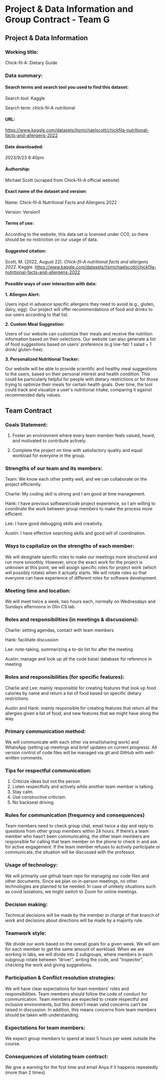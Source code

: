 # Project & Data Information and Group Contract - Team G

## Project & Data Information

### Working title:

Chick-fil-A: Dietary Guide

### Data summary:

#### Search terms and search tool you used to find this dataset:

Search tool: Kaggle

Search term: chick-fil-A nutritional

#### URL:

https://www.kaggle.com/datasets/itsmichaelscott/chickfila-nutritional-facts-and-allergens-2022

#### Date downloaded:

2023/9/23 8:40pm

#### Authorship:

Michael Scott (scraped from Chick-fil-A official website)

#### Exact name of the dataset and version:

Name: Chick-fil-A Nutritional Facts and Allergens 2022  

Version: Version1

#### Terms of use:

According to the website, this data set is licensed under CC0, so there should be no restriction on our usage of data.

#### Suggested citation:

Scott, M. (2022, August 22). *Chick-fil-A nutritional facts and allergens 2022.* Kaggle. https://www.kaggle.com/datasets/itsmichaelscott/chickfila-nutritional-facts-and-allergens-2022 


#### Possible ways of user interaction with data:

**1. Allergen Alert:**

Users input in advance specific allergens they need to avoid (e.g., gluten, dairy, egg). Our project will offer recommendations of food and drinks to our users according to that list.

**2. Custom Meal Suggestion:**

Users of our website can customize their meals and receive the nutrition information based on their selections. Our website can also generate a list of food suggestions based on users' preference (e.g low-fat/ 1 salad + 1 drink/ gluten-free).

**3. Personalized Nutritional Tracker:**

Our website will be able to provide scientific and healthy meal suggestions to the users, based on their personal interest and health condition. This could be particularly helpful for people with dietary restrictions or for those trying to optimize their meals for certain health goals. Over time, the tool could track and visualize a user's nutritional intake, comparing it against recommended daily values.

## Team Contract

### Goals Statement:

1. Foster an environment where every team member feels valued, heard, and motivated to contribute actively.

2. Complete the project on time with satisfactory quality and equal workload for everyone in the group.

### Strengths of our team and its members:

Team: We know each other pretty well, and we can collaborate on the project efficiently.

Charlie: My coding skill is strong and I am good at time management.

Hank: I have previous software/code project experience, so I am willing to coordinate the work between group members to make the process more efficient.

Lee: I have good debugging skills and creativity.

Austin: I have effective searching skills and good will of coordination.

### Ways to capitalize on the strengths of each member:

We will designate specific roles to make our meetings more structured and run more smoothly. However, since the exact work for the project is unknown at this point, we will assign specific roles for project work (which will possibly rotate) when it actually starts. We will rotate roles so that everyone can have experience of different roles for software development.

### Meeting time and location:

We will meet twice a week, two hours each, normally on Wednesdays and Sundays afternoons in Olin CS lab.

### Roles and responsibilities (in meetings & discussions):

Charlie: setting agendas, contact with team members

Hank: facilitate discussion

Lee: note-taking, summarizing a to-do list for after the meeting

Austin: manage and look up all the code base/ database for reference in meeting

### Roles and responsibilities (for specific features):

Charlie and Lee: mainly responsible for creating features that look up food calories by name and return a list of food based on specific dietary restrictions.

Austin and Hank: mainly responsible for creating features that return all the allergies given a list of food, and new features that we might have along the way.

### Primary communication method:

We will communicate with each other via email(sharing work) and WhatsApp (setting up meetings and brief updates on current progress). All version control of code files will be managed via git and GitHub with well-written comments.

### Tips for respectful communication:

1. Criticize ideas but not the person.
2. Listen respectfully and actively while another team member is talking.
3. Stay calm.
4. Use constructive criticism.
5. No backseat driving.

### Rules for communication (frequency and consequences)

Team members need to check group chat, email twice a day and reply to questions from other group members within 24 hours. If there’s a team member who hasn’t been communicating, the other team members are responsible for calling that team member on the phone to check in and ask for active engagement.  If the team member refuses to actively participate or communicate, the situation will be discussed with the professor.

### Usage of technology:

We will primarily use github team repo  for managing our code files and other documents. Since we plan on in-person meetings, no other technologies are planned to be needed. In case of unlikely situations such as covid isolations, we might switch to Zoom for online meetings.

### Decision making:

Technical decisions will be made by the member in charge of that branch of work and decisions about directions will be made by a majority rule.

### Teamwork style:

We divide our work based on the overall goals for a given week. We will aim for each member to get the same amount of workload. When we are working in labs, we will divide into 2 subgroups, where members in each subgroup rotate between “driver”, writing the code, and “inspector”, checking the work and giving suggestions. 

### Participation & Conflict resolution strategies:

We will have clear expectations for team members’ roles and responsibilities. Team members should follow the code of conduct for communication. Team members are expected to create respectful and inclusive environments, but this doesn’t mean valid concerns can’t be raised in discussion. In addition, this means concerns from team members should be taken with understanding.

### Expectations for team members:

We expect group members to spend at least 5 hours per week outside the course.

### Consequences of violating team contract:

We give a warning for the first time and email Anya if it happens repeatedly (more than 2 times).